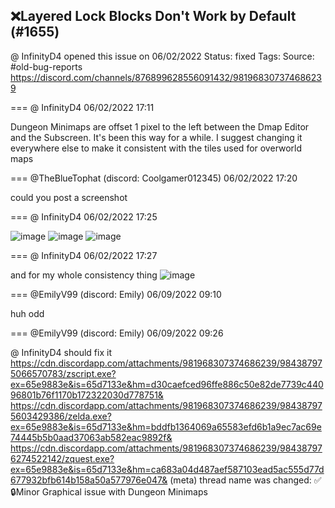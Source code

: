 ## ❌Layered Lock Blocks Don't Work by Default (#1655)
@ InfinityD4 opened this issue on 06/02/2022
Status: fixed
Tags: 
Source: #old-bug-reports https://discord.com/channels/876899628556091432/981968307374686239


=== @ InfinityD4 06/02/2022 17:11

Dungeon Minimaps are offset 1 pixel to the left between the Dmap Editor and the Subscreen. It's been this way for a while. I suggest changing it everywhere else to make it consistent with the tiles used for overworld maps

=== @TheBlueTophat (discord: Coolgamer012345) 06/02/2022 17:20

could you post a screenshot

=== @ InfinityD4 06/02/2022 17:25


![image](https://cdn.discordapp.com/attachments/981968307374686239/981971895614320660/zquest_screen00001.png?ex=65e9f898&is=65d78398&hm=ace21d81c06da23badad8a2c69afa26ca40fe3efb65c638b3981282cfae07cda&)
![image](https://cdn.discordapp.com/attachments/981968307374686239/981971895840809030/zc_screen00002.png?ex=65e9f898&is=65d78398&hm=b60a9e8d85bad1d0f9ca71fb87cc582b61b34516b89dd50cb5b174b443afbd24&)
![image](https://cdn.discordapp.com/attachments/981968307374686239/981971896054726676/glitch1.png?ex=65e9f898&is=65d78398&hm=64f2e2756e2aaf279f961e5bc6425acea558fb156ce65124a55f7b709829c6b1&)

=== @ InfinityD4 06/02/2022 17:27

and for my whole consistency thing
![image](https://cdn.discordapp.com/attachments/981968307374686239/981972433399607326/glitch2.png?ex=65e9f918&is=65d78418&hm=ba37bd271aa78948c17fa2399714070ca925c9688bd0458ab49782fb0a39aefe&)

=== @EmilyV99 (discord: Emily) 06/09/2022 09:10

huh
odd

=== @EmilyV99 (discord: Emily) 06/09/2022 09:26

@ InfinityD4 should fix it
https://cdn.discordapp.com/attachments/981968307374686239/984387975066570783/zscript.exe?ex=65e9883e&is=65d7133e&hm=d30caefced96ffe886c50e82de7739c44096801b76f1170b172322030d778751&
https://cdn.discordapp.com/attachments/981968307374686239/984387975603429386/zelda.exe?ex=65e9883e&is=65d7133e&hm=bddfb1364069a65583efd6b1a9ec7ac69e74445b5b0aad37063ab582eac9892f&
https://cdn.discordapp.com/attachments/981968307374686239/984387976274522142/zquest.exe?ex=65e9883e&is=65d7133e&hm=ca683a04d487aef587103ead5ac555d77d677932bfb614b158a50a577976e047&
(meta) thread name was changed: ✅🔒Minor Graphical issue with Dungeon Minimaps
